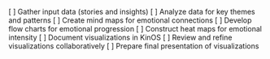 [ ] Gather input data (stories and insights)
[ ] Analyze data for key themes and patterns
[ ] Create mind maps for emotional connections
[ ] Develop flow charts for emotional progression
[ ] Construct heat maps for emotional intensity
[ ] Document visualizations in KinOS
[ ] Review and refine visualizations collaboratively
[ ] Prepare final presentation of visualizations